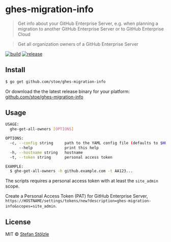 # ghes-migration-info

> Get info about your GitHub Enterprise Server,
> e.g. when planning a migration to another GitHub Enterprise Server or to GitHub Enterprise Cloud

> Get all organization owners of a GitHub Enterprise Server

[![build](https://github.com/stoe/ghes-migration-info/workflows/build/badge.svg)](https://github.com/stoe/ghes-migration-info/actions?query=workflow%3Abuild) [![release](https://github.com/stoe/ghes-migration-info/workflows/release/badge.svg)](https://github.com/stoe/ghes-migration-info/actions?query=workflow%3Arelease)

## Install

```sh
$ go get github.com/stoe/ghes-migration-info
```

Or download the the latest release binary for your platform: [github.com/stoe/ghes-migration-info](https://github.com/stoe/ghes-migration-info/releases)

## Usage

```sh
USAGE:
  ghe-get-all-owners [OPTIONS]

OPTIONS:
  -c, --config string     path to the YAML config file (defaults to $HOME/)
      --help              print this help
  -h, --hostname string   hostname
  -t, --token string      personal access token

EXAMPLE:
  $ ghe-get-all-owners -h github.example.com -t AA123...
```

The scripts requires a personal access token with at least the `site_admin` scope.

Create a Personal Access Token (PAT) for GitHub Enterprise Server, `https://HOSTNAME/settings/tokens/new?description=ghes-migration-info&scopes=site_admin`.

## License

MIT © [Stefan Stölzle](https://github.com/stoe)

